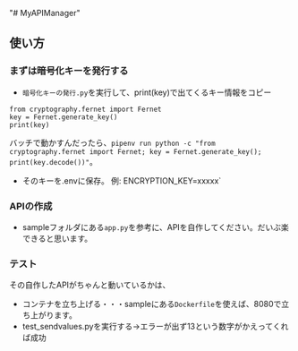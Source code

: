 "# MyAPIManager" 

## 使い方

### まずは暗号化キーを発行する
- `暗号化キーの発行.py`を実行して、print(key)で出てくるキー情報をコピー
```
from cryptography.fernet import Fernet
key = Fernet.generate_key()
print(key)
```
バッチで動かすんだったら、`pipenv run python -c "from cryptography.fernet import Fernet; key = Fernet.generate_key(); print(key.decode())"`。
- そのキーを.envに保存。
    例: ENCRYPTION_KEY=xxxxx`

### APIの作成
- sampleフォルダにある`app.py`を参考に、APIを自作してください。だいぶ楽できると思います。

### テスト
その自作したAPIがちゃんと動いているかは、
* コンテナを立ち上げる・・・sampleにある`Dockerfile`を使えば、8080で立ち上がります。
* test_sendvalues.pyを実行する→エラーが出ず13という数字がかえってくれば成功
